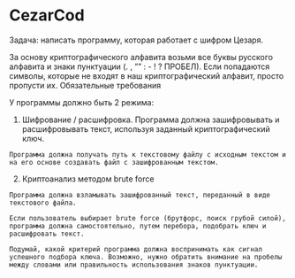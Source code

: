 # CezarCod
Задача: написать программу, которая работает с шифром Цезаря.

За основу криптографического алфавита возьми все буквы русского алфавита и знаки пунктуации (. , ”” : - ! ? ПРОБЕЛ). Если попадаются символы, которые не входят в наш криптографический алфавит, просто пропусти их.
Обязательные требования

У программы должно быть 2 режима:

   1. Шифрование / расшифровка. Программа должна зашифровывать и расшифровывать текст, используя заданный криптографический ключ.

    Программа должна получать путь к текстовому файлу с исходным текстом и на его основе создавать файл с зашифрованным текстом.

   2. Криптоанализ методом brute force

    Программа должна взламывать зашифрованный текст, переданный в виде текстового файла.

    Если пользователь выбирает brute force (брутфорс, поиск грубой силой), программа должна самостоятельно, путем перебора, подобрать ключ и расшифровать текст.

    Подумай, какой критерий программа должна воспринимать как сигнал успешного подбора ключа. Возможно, нужно обратить внимание на пробелы между словами или правильность использования знаков пунктуации.

 

